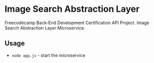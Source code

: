 # Image Search Abstraction Layer
Freecodecamp Back-End Development Certification API Project.
Image Search Abstraction Layer Microservice.

## Usage
* `node app.js` - start the microservice